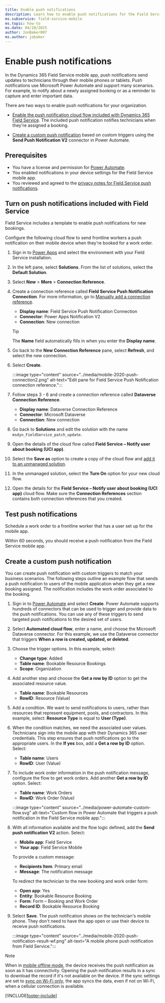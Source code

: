 ```yaml
---
title: Enable push notifications
description: Learn how to enable push notifications for the Field Service mobile app.
ms.subservice: field-service-mobile
ms.topic: how-to
ms.date: 04/10/2025
author: JonBaker007
ms.author: jobaker
---
```


# Enable push notifications

In the Dynamics 365 Field Service mobile app, push notifications send updates to technicians through their mobile phones or tablets. Push notifications use Microsoft Power Automate and support many scenarios. For example, to notify about a newly assigned booking or as a reminder to capture and enter important data.

There are two ways to enable push notifications for your organization.

- [Enable the push notification cloud flow included with Dynamics 365 Field Service](#turn-on-push-notifications-included-with-field-service). The included push notification notifies technicians when they're assigned a booking.

- [Create a custom push notification](#create-a-custom-push-notification) based on custom triggers using the **Send Push Notification V2** connector in Power Automate.

## Prerequisites

- You have a license and permission for [Power Automate](https://flow.microsoft.com/).
- You enabled notifications in your device settings for the Field Service mobile app.
- You reviewed and agreed to the [privacy notes for Field Service push notifications](mobile-push-notifications-privacy.md).

## Turn on push notifications included with Field Service

Field Service includes a template to enable push notifications for new bookings.

Configure the following cloud flow to send frontline workers a push notification on their mobile device when they're booked for a work order.

1. Sign in to [Power Apps](https://make.powerapps.com) and select the environment with your Field Service installation.

1. In the left pane, select **Solutions**. From the list of solutions, select the **Default Solution**.

1. Select **New** > **More** > **Connection Reference**.

1. Create a connection reference called **Field Service Push Notification Connection**. For more information, go to [Manually add a connection reference](/power-apps/maker/data-platform/create-connection-reference#manually-add-a-connection-reference-using-solution-explorer).

   - **Display name**: Field Service Push Notification Connection
   - **Connector**: Power Apps Notification V2
   - **Connection**: New connection

   > [!TIP]
   > The **Name** field automatically fills in when you enter the **Display name**.

1. Go back to the **New Connection Reference** pane, select **Refresh**, and select the new connection.

1. Select **Create**.

   :::image type="content" source="../media/mobile-2020-push-connection2.png" alt-text="Edit pane for Field Service Push Notification connection reference.":::

1. Follow steps 3 - 6 and create a connection reference called **Dataverse Connection Reference**.

   - **Display name**: Dataverse Connection Reference
   - **Connector**: Microsoft Dataverse
   - **Connection**: New connection

1. Go back to **Solutions** and edit the solution with the name `msdyn_FieldService_patch_update`.

1. Open the details of the cloud flow called **Field Service – Notify user about booking (UCI app)**.

1. Select the **Save as** option to create a copy of the cloud flow and [add it to an unmanaged solution](/power-apps/maker/data-platform/create-solution).

1. In the unmanaged solution, select the **Turn On** option for your new cloud flow.

1. Open the details for the **Field Service – Notify user about booking (UCI app)** cloud flow. Make sure the **Connection References** section contains both connection references that you created.

## Test push notifications

Schedule a work order to a frontline worker that has a user set up for the mobile app.

Within 60 seconds, you should receive a push notification from the Field Service mobile app.

## Create a custom push notification

You can create push notification with custom triggers to match your business scenarios. The following steps outline an example flow that sends a push notification to users of the mobile application when they get a new booking assigned. The notification includes the work order associated to the booking.

1. Sign in to [Power Automate](https://make.powerautomate.com/) and select **Create**. Power Automate supports hundreds of connectors that can be used to trigger and provide data to the push notifications. You can use any of these triggers to send targeted push notifications to the desired set of users.

1. Select **Automated cloud flow**, enter a name, and choose the Microsoft Dataverse connector. For this example, we use the Dataverse connector that triggers **When a row is created, updated, or deleted**.

1. Choose the trigger options. In this example, select:
   - **Change type**: Added
   - **Table name**: Bookable Resource Bookings
   - **Scope**: Organization

1. Add another step and choose the **Get a row by ID** option to get the associated resource value.
   - **Table name**: Bookable Resources
   - **RowID**: Resource (Value)

1. Add a condition. We want to send notifications to users, rather than resources that represent equipment, pools, and contractors. In this example, select: **Resource Type** is equal to **User (Type)**.

1. When the condition matches, we need the associated user values. Technicians sign into the mobile app with their Dynamics 365 user credentials. This step ensures that push notifications go to the appropriate users. In the **If yes** box, add a **Get a row by ID** option. Select:
   - **Table name**: Users
   - **RowID**: User (Value)

1. To include work order information in the push notification message, configure the flow to get work orders. Add another **Get a row by ID** option. Select:
   - **Table name**: Work Orders
   - **RowID**: Work Order (Value)

   :::image type="content" source="../media/power-automate-custom-flow.svg" alt-text="Custom flow in Power Automate that triggers a push notification in the Field Service mobile app.":::

1. With all information available and the flow logic defined, add the **Send push notification V2** action. Select:
   - **Mobile app**: Field Service
   - **Your app**:  Field Service Mobile

   To provide a custom message:

    - **Recipients Item**: Primary email
    - **Message**: The notification message

   To redirect the technician to the new booking and work order form:

    - **Open app**: Yes
    - **Entity**: Bookable Resource Booking
    - **Form**:  Form – Booking and Work Order
    - **Record ID**: Bookable Resource Booking

1. Select **Save**. The push notification shows on the technician's mobile phone. They don't need to have the app open or use their device to receive push notifications.

   :::image type="content" source="../media/mobile-2020-push-notification-result-wf.png" alt-text="A mobile phone push notification from Field Service.":::

> [!NOTE]
> When in [mobile offline mode](offline-data-sync.md), the device receives the push notification as soon as it has connectivity. Opening the push notification results in a sync to download the record if it's not available on the device. If the sync settings are set to [sync on Wi-Fi only](/power-apps/mobile/setup-mobile-offline#define-sync-settings-on-mobile), the app syncs the data, even if not on Wi-Fi, when a cellular connection is available.

[!INCLUDE[footer-include](../../includes/footer-banner.md)]
